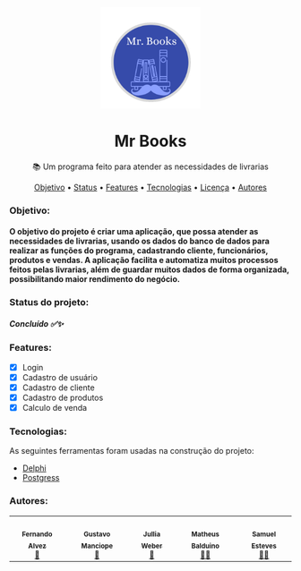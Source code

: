 <div align="center">
  <img height="180em" src="https://github.com/JulliaW/mr_books/blob/main/logo%20mrbooks.png?raw=true"/>
</div>

<h1 align="center">Mr Books</h1>
<p align="center"> 📚 Um programa feito para atender as necessidades de livrarias</p>

<p align="center">
 <a href="#objetivos">Objetivo</a> •
 <a href="#status">Status</a> • 
  <a href="#features">Features</a> •
 <a href="#tecnologias">Tecnologias</a> •  
 <a href="https://github.com/JulliaW/mr_books/blob/main/licence">Licença</a> • 
 <a href="#autores">Autores</a>
</p>

<h3 id="objetivos">Objetivo:</h3>
<h4>
O objetivo do projeto é criar uma aplicação, que possa atender as necessidades de livrarias, usando os dados do banco de dados para realizar as funções do programa, cadastrando cliente, funcionários, produtos e vendas. A aplicação facilita e automatiza muitos processos feitos pelas livrarias, além de guardar muitos dados de forma organizada, possibilitando maior rendimento do negócio.
</h4>

<h3 id="status">Status do projeto:</h3>
<h5> 
  Concluído ✅✨
</h5>
<h3 id="features">Features:</h3>

- [x] Login
- [x] Cadastro de usuário
- [x] Cadastro de cliente
- [x] Cadastro de produtos
- [x] Calculo de venda 

<h3 id="tecnologias">Tecnologias:</h3>

  As seguintes ferramentas foram usadas na construção do projeto:

- [Delphi](https://www.embarcadero.com/br/products/delphi/downloads)
- [Postgress](https://www.postgresql.org/download/)

<h3 id="autores">Autores:</h3>
<table align="center">
    <tr>
      <td align="center"><a href="https://github.com/Fernando6909"><img style="border-radius: 50%;" src="https://avatars.githubusercontent.com/u/94722786?v=4" width="100px;" alt=""/><br /><sub><b>Fernando Alvez</b></sub></a><br /><a href="https://github.com/Fernando6909" title="github">🐧</a></td>
      <td align="center"><a href="https://github.com/GustavoBaco"><img style="border-radius: 50%;" src="https://avatars.githubusercontent.com/u/89161781?v=4" width="100px;" alt=""/><br /><sub><b>Gustavo Manciope</b></sub></a><br /><a href="https://github.com/GustavoBaco" title="github">👴</a></td>
      <td align="center"><a href="https://github.com/JulliaW"><img style="border-radius: 50%;" src="https://avatars.githubusercontent.com/u/73961301?v=4" width="100px;" alt=""/><br /><sub><b>Jullia Weber</b></sub></a><br /><a href="https://github.com/JulliaW" title="github">🎨</a></td>
      <td align="center"><a href="https://rocketseat.com.br"><img style="border-radius: 50%;" src="https://instagram.fmoc5-1.fna.fbcdn.net/v/t51.2885-19/s320x320/173675211_1696709633850079_4330367029711217211_n.jpg?_nc_ht=instagram.fmoc5-1.fna.fbcdn.net&_nc_cat=107&_nc_ohc=x1SbsYAXMcEAX_zEbyR&edm=ABfd0MgBAAAA&ccb=7-4&oh=00_AT-IH1tKr8SjqbCjPSqNZWhPfcklZ4W2YSrVn3BjGCh_Xw&oe=61D580BB&_nc_sid=7bff83" width="100px;" alt=""/><br /><sub><b>Matheus Balduino</b></sub></a><br /><a href="" title="github">👨‍💻</a></td>
      <td align="center"><a href=""><img style="border-radius: 50%;" src="https://emojipedia-us.s3.dualstack.us-west-1.amazonaws.com/thumbs/160/joypixels/291/man_1f468.png" width="100px;" alt=""/><br /><sub><b>Samuel Esteves</b></sub></a><br /><a href="" title="github">👨‍💻</a></td>
  </table>
